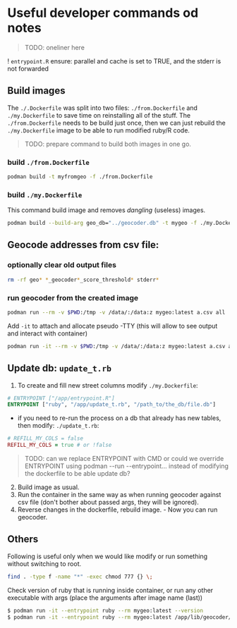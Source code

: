 # Useful developer commands od notes

> TODO: oneliner here

! `entrypoint.R` ensure: parallel and cache is set to TRUE, and the stderr is not forwarded

## Build images

The `./.Dockerfile` was split into two files: `./from.Dockerfile` and `./my.Dockerfile` to save time on reinstalling all of the stuff. The `./from.Dockerfile` needs to be build just once, then we can just rebuild the `./my.Dockerfile` image to be able to run modified ruby/R code.

> TODO: prepare command to build both images in one go.

### build `./from.Dockerfile`

```bash
podman build -t myfromgeo -f ./from.Dockerfile
```

<!-- `podman build -t mygeo -f ./my.Dockerfile`
`podman rmi -f  $(podman  images -f "dangling=true" -q)` -->

### build `./my.Dockerfile`

This command build image and removes _dangling_ (useless) images.

```bash
podman build --build-arg geo_db="../geocoder.db" -t mygeo -f ./my.Dockerfile && podman rmi -f  $(podman  images -f "dangling=true" -q)
```

## Geocode addresses from csv file:

### optionally clear old output files

```bash
rm -rf geo* *_geocoder*_score_threshold* stderr*
```

### run geocoder from the created image

```bash
podman run --rm -v $PWD:/tmp -v /data/:/data:z mygeo:latest a.csv all
```

<!-- Add -a after run to attach to the container. Optionally specify stdout/stderr/stdin. -->

Add `-it` to attach and allocate pseudo -TTY (this will allow to see output and interact with container)

```bash
podman run -it --rm -v $PWD:/tmp -v /data/:/data:z mygeo:latest a.csv all
```

## Update db: `update_t.rb`

1. To create and fill new street columns modify `./my.Dockerfile`:

```dockerfile
# ENTRYPOINT ["/app/entrypoint.R"]
ENTRYPOINT ["ruby", "/app/update_t.rb", "/path_to/the_db/file.db"]
```

- if you need to re-run the process on a db that already has new tables, then modify: `./update_t.rb`:

```ruby
# REFILL_MY_COLS = false
REFILL_MY_COLS = true # or !false
```

> TODO: can we replace ENTRYPOINT with CMD or could we override ENTRYPOINT using podman --run --entrypoint... instead of modifying the dockerfile to be able update db?

2. Build image as usual.
3. Run the container in the same way as when running geocoder against csv file (don't bother about passed args, they will be ignored).
4. Reverse changes in the dockerfile, rebuild image. - Now you can run geocoder.

## Others

Following is useful only when we would like modify or run something without switching to root.

```bash
find . -type f -name "*" -exec chmod 777 {} \;
```

Check version of ruby that is running inside container, or run any other executable with args (place the arguments after image name (last))

```bash
$ podman run -it --entrypoint ruby --rm mygeo:latest --version
$ podman run -it --entrypoint ruby --rm mygeo:latest /app/lib/geocoder/us/rest.rb
```
